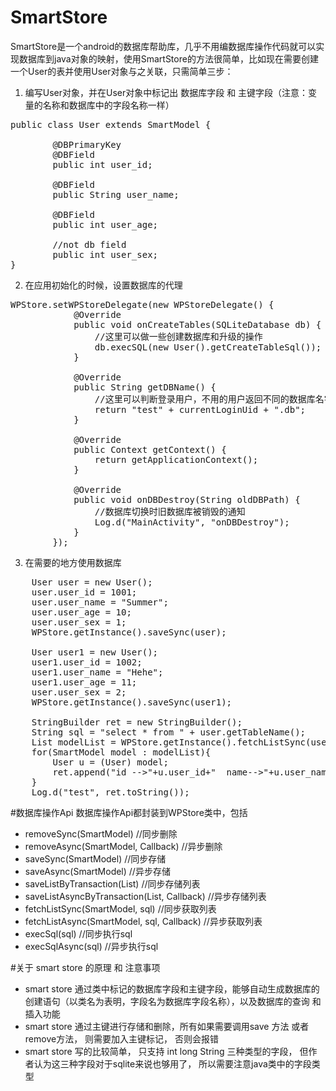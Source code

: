 # SmartStore
SmartStore是一个android的数据库帮助库，几乎不用编数据库操作代码就可以实现数据库到java对象的映射，使用SmartStore的方法很简单，比如现在需要创建一个User的表并使用User对象与之关联，只需简单三步：<br>

1. 编写User对象，并在User对象中标记出 数据库字段 和 主键字段（注意：变量的名称和数据库中的字段名称一样）<br> 
<pre>
public class User extends SmartModel {

	    @DBPrimaryKey
	    @DBField
	    public int user_id;
	
	    @DBField
	    public String user_name;
	
	    @DBField
	    public int user_age;
	
	    //not db field
	    public int user_sex;
}
</pre> 

2. 在应用初始化的时候，设置数据库的代理<br>
<pre>
WPStore.setWPStoreDelegate(new WPStoreDelegate() {
			@Override
			public void onCreateTables(SQLiteDatabase db) {
				//这里可以做一些创建数据库和升级的操作
				db.execSQL(new User().getCreateTableSql());
			}
			
			@Override
			public String getDBName() {
				//这里可以判断登录用户，不用的用户返回不同的数据库名字
				return "test" + currentLoginUid + ".db";
			}
			
			@Override
			public Context getContext() {
				return getApplicationContext();
			}

			@Override
			public void onDBDestroy(String oldDBPath) {
				//数据库切换时旧数据库被销毁的通知
				Log.d("MainActivity", "onDBDestroy");
			}			
		});
</pre> 

3. 在需要的地方使用数据库<br>
<pre>
	User user = new User();
	user.user_id = 1001;
	user.user_name = "Summer";
	user.user_age = 10;
	user.user_sex = 1;
	WPStore.getInstance().saveSync(user);
	
	User user1 = new User();
	user1.user_id = 1002;
	user1.user_name = "Hehe";
	user1.user_age = 11;
	user.user_sex = 2;
	WPStore.getInstance().saveSync(user1);
	
	StringBuilder ret = new StringBuilder();
	String sql = "select * from " + user.getTableName();
	List<SmartModel> modelList = WPStore.getInstance().fetchListSync(user, sql);
	for(SmartModel model : modelList){
	    User u = (User) model;
	    ret.append("id -->"+u.user_id+"  name-->"+u.user_name+"  age-->"+u.user_age+"  sex-->"+u.user_sex+"\n");
	}
	Log.d("test", ret.toString());
</pre>

#数据库操作Api
数据库操作Api都封装到WPStore类中，包括
* removeSync(SmartModel) //同步删除
* removeAsync(SmartModel, Callback)  //异步删除
* saveSync(SmartModel)  //同步存储
* saveAsync(SmartModel)  //异步存储
* saveListByTransaction(List<SmartModel>)  //同步存储列表
* saveListAsyncByTransaction(List<SmartModel>, Callback)  //异步存储列表
* fetchListSync(SmartModel, sql)  //同步获取列表
* fetchListAsync(SmartModel, sql, Callback)   //异步获取列表
* execSql(sql)  //同步执行sql
* execSqlAsync(sql)  //异步执行sql

#关于 smart store 的原理 和 注意事项
* smart store 通过类中标记的数据库字段和主键字段，能够自动生成数据库的创建语句（以类名为表明，字段名为数据库字段名称），以及数据库的查询 和 插入功能
* smart store 通过主键进行存储和删除，所有如果需要调用save 方法 或者remove方法， 则需要加入主键标记， 否则会报错
* smart store 写的比较简单， 只支持 int long String 三种类型的字段， 但作者认为这三种字段对于sqlite来说也够用了， 所以需要注意java类中的字段类型

